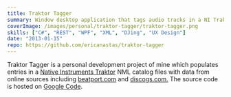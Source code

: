 ```yaml
---
title: Traktor Tagger
summary: Window desktop application that tags audio tracks in a NI Traktor catalog with data from online sources like beatport.com and discogs.com
coverImage: /images/personal/traktor-tagger/traktor-tagger.png
skills: ["C#", "REST", "WPF", "XML", "DJing", "UX Design"]
date: "2013-01-15"
repo: https://github.com/ericanastas/traktor-tagger
---
```


Traktor Tagger is a personal development project of mine which populates entries in a [Native Instruments Traktor](http://www.native-instruments.com/en/traktor/) NML catalog files with data from online sources including [beatport.com](http://www.beatport.com/) and [discogs.com.](http://www.discogs.com/) The source code is hosted on [Google Code](http://code.google.com/p/traktor-tagger/).
